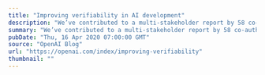 ```yaml
---
title: "Improving verifiability in AI development"
description: "We’ve contributed to a multi-stakeholder report by 58 co-authors at 30 organizations, including the Centre for the Future of Intelligence, Mila, Schwartz Reisman Institute for Technology and Society, Center for Advanced Study in the Behavioral Sciences, and Center for Security and Emerging Technologies. This report describes 10 mechanisms to improve the verifiability of claims made about AI systems. Developers can use these tools to provide evidence that AI systems are safe, secure, fair, or privacy-preserving. Users, policymakers, and civil society can use these tools to evaluate AI development processes."
summary: "We’ve contributed to a multi-stakeholder report by 58 co-authors at 30 organizations, including the Centre for the Future of Intelligence, Mila, Schwartz Reisman Institute for Technology and Society, Center for Advanced Study in the Behavioral Sciences, and Center for Security and Emerging Technologies. This report describes 10 mechanisms to improve the verifiability of claims made about AI systems. Developers can use these tools to provide evidence that AI systems are safe, secure, fair, or privacy-preserving. Users, policymakers, and civil society can use these tools to evaluate AI development processes."
pubDate: "Thu, 16 Apr 2020 07:00:00 GMT"
source: "OpenAI Blog"
url: "https://openai.com/index/improving-verifiability"
thumbnail: ""
---
```


